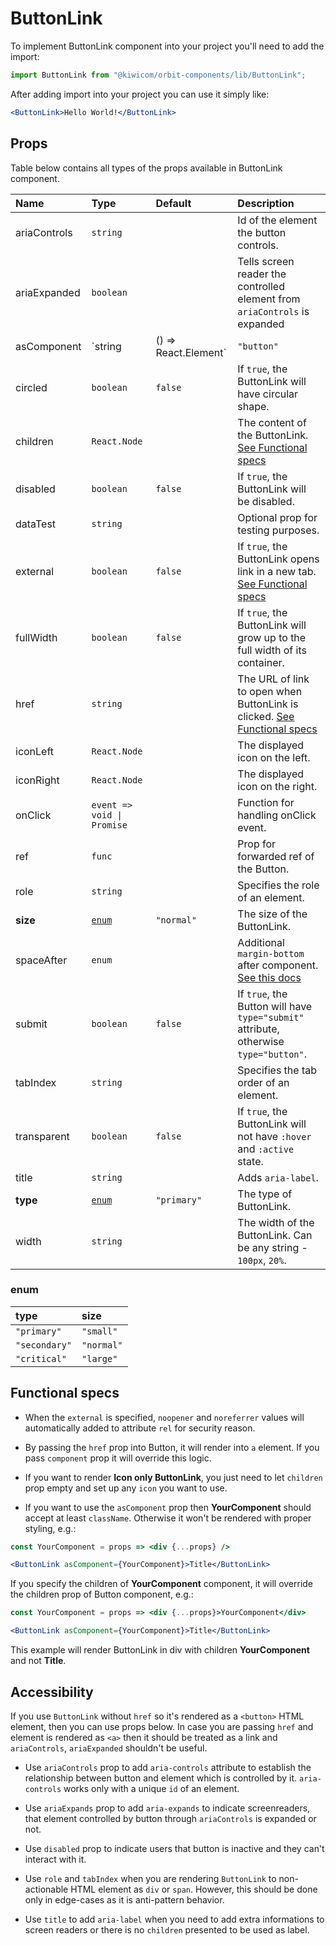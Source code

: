 # ButtonLink

To implement ButtonLink component into your project you'll need to add the import:

```jsx
import ButtonLink from "@kiwicom/orbit-components/lib/ButtonLink";
```

After adding import into your project you can use it simply like:

```jsx
<ButtonLink>Hello World!</ButtonLink>
```

## Props

Table below contains all types of the props available in ButtonLink component.

| Name         | Type                           | Default     | Description                                                                                                                                     |
| :----------- | :----------------------------- | :---------- | :---------------------------------------------------------------------------------------------------------------------------------------------- |
| ariaControls | `string`                       |             | Id of the element the button controls.                                                                                                          |
| ariaExpanded | `boolean`                      |             | Tells screen reader the controlled element from `ariaControls` is expanded                                                                      |
| asComponent  | `string | () => React.Element` | `"button"`  | The component used for the root node.                                                                                                           |
| circled      | `boolean`                      | `false`     | If `true`, the ButtonLink will have circular shape.                                                                                             |
| children     | `React.Node`                   |             | The content of the ButtonLink. [See Functional specs](#functional-specs)                                                                        |
| disabled     | `boolean`                      | `false`     | If `true`, the ButtonLink will be disabled.                                                                                                     |
| dataTest     | `string`                       |             | Optional prop for testing purposes.                                                                                                             |
| external     | `boolean`                      | `false`     | If `true`, the ButtonLink opens link in a new tab. [See Functional specs](#functional-specs)                                                    |
| fullWidth    | `boolean`                      | `false`     | If `true`, the ButtonLink will grow up to the full width of its container.                                                                      |
| href         | `string`                       |             | The URL of link to open when ButtonLink is clicked. [See Functional specs](#functional-specs)                                                   |
| iconLeft     | `React.Node`                   |             | The displayed icon on the left.                                                                                                                 |
| iconRight    | `React.Node`                   |             | The displayed icon on the right.                                                                                                                |
| onClick      | `event => void \| Promise`     |             | Function for handling onClick event.                                                                                                            |
| ref          | `func`                         |             | Prop for forwarded ref of the Button.                                                                                                           |
| role         | `string`                       |             | Specifies the role of an element.                                                                                                               |
| **size**     | [`enum`](#enum)                | `"normal"`  | The size of the ButtonLink.                                                                                                                     |
| spaceAfter   | `enum`                         |             | Additional `margin-bottom` after component. [See this docs](https://github.com/kiwicom/orbit-components/tree/master/src/common/getSpacingToken) |
| submit       | `boolean`                      | `false`     | If `true`, the Button will have `type="submit"` attribute, otherwise `type="button"`.                                                           |
| tabIndex     | `string`                       |             | Specifies the tab order of an element.                                                                                                          |
| transparent  | `boolean`                      | `false`     | If `true`, the ButtonLink will not have `:hover` and `:active` state.                                                                           |
| title        | `string`                       |             | Adds `aria-label`.                                                                                                                              |
| **type**     | [`enum`](#enum)                | `"primary"` | The type of ButtonLink.                                                                                                                         |
| width        | `string`                       |             | The width of the ButtonLink. Can be any string - `100px`, `20%`.                                                                                |

### enum

| type          | size       |
| :------------ | :--------- |
| `"primary"`   | `"small"`  |
| `"secondary"` | `"normal"` |
| `"critical"`              | `"large"`  |

## Functional specs

- When the `external` is specified, `noopener` and `noreferrer` values will automatically added to attribute `rel` for security reason.

- By passing the `href` prop into Button, it will render into `a` element. If you pass `component` prop it will override this logic.

- If you want to render **Icon only ButtonLink**, you just need to let `children` prop empty and set up any `icon` you want to use.

* If you want to use the `asComponent` prop then **YourComponent** should accept at least `className`. Otherwise it won't be rendered with proper styling, e.g.:

```jsx
const YourComponent = props => <div {...props} />

<ButtonLink asComponent={YourComponent}>Title</ButtonLink>
```

If you specify the children of **YourComponent** component, it will override the children prop of Button component, e.g.:

```jsx
const YourComponent = props => <div {...props}>YourComponent</div>

<ButtonLink asComponent={YourComponent}>Title</ButtonLink>
```

This example will render ButtonLink in div with children **YourComponent** and not **Title**.

## Accessibility

If you use `ButtonLink` without `href` so it's rendered as a `<button>` HTML element, then you can use props below. In case you are passing `href` and element is rendered as `<a>` then it should be treated as a link and `ariaControls`, `ariaExpanded` shouldn't be useful.

- Use `ariaControls` prop to add `aria-controls` attribute to establish the relationship between button and element which is controlled by it. `aria-controls` works only with a unique `id` of an element.

- Use `ariaExpands` prop to add `aria-expands` to indicate screenreaders, that element controlled by button through `ariaControls` is expanded or not.

- Use `disabled` prop to indicate users that button is inactive and they can't interact with it.

- Use `role` and `tabIndex` when you are rendering `ButtonLink` to non-actionable HTML element as `div` or `span`. However, this should be done only in edge-cases as it is anti-pattern behavior.

* Use `title` to add `aria-label` when you need to add extra informations to screen readers or there is no `children` presented to be used as label.
